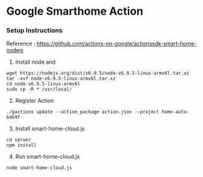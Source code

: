 Google Smarthome Action
============================

### Setup Instructions

Reference : https://github.com/actions-on-google/actionssdk-smart-home-nodejs

1. Install node and 
```
wget https://nodejs.org/dist/v6.9.5/node-v6.9.5-linux-armv6l.tar.xz
tar -xvf node-v6.9.5-linux-armv6l.tar.xz
cd node-v6.9.5-linux-armv6l
sudo cp -R * /usr/local/
```

2. Register Action
```
./gactions update --action_package action.json --project home-auto-b4b9f
```

3. Install smart-home-cloud.js
```
cd server
npm install
```

4. Run smart-home-cloud.js
```
node smart-home-cloud.js
```
